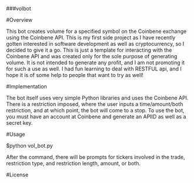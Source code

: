 ###volbot

#Overview

This bot creates volume for a specified symbol on the Coinbene exchange using the Coinbene API. This is my first side project as I have recently gotten interested in software development as well as cryptocurrency, so I decided to give it a go. This is just a template for interacting with the Coinbene API and was created only for the sole purpose of generating volume. It is not intended to generate any profit, and I am not promoting it for such a use as well. I had fun learning to deal with RESTFUL api, and I hope it is of some help to people that want to try as well!

#Implementation

The bot itself uses very simple Python libraries and uses the Coinbene API. There is a restriction imposed, where the user inputs a time/amount/both restriction, and at which point, the bot will come to a stop. To use the bot, you must have an account at Coinbene and generate an APIID as well as a secret key.

#Usage

$python vol_bot.py

After the command, there will be prompts for tickers involved in the trade, restriction type, and restriction length, amount, or both.

#License

